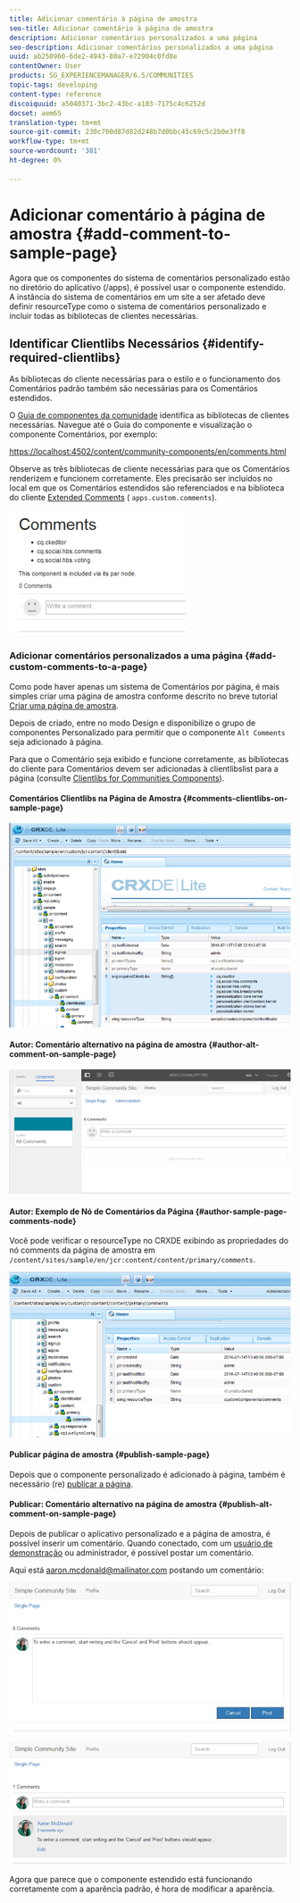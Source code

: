 ```yaml
---
title: Adicionar comentário à página de amostra
seo-title: Adicionar comentário à página de amostra
description: Adicionar comentários personalizados a uma página
seo-description: Adicionar comentários personalizados a uma página
uuid: ab258960-6de2-4943-80a7-e72904c0fd8e
contentOwner: User
products: SG_EXPERIENCEMANAGER/6.5/COMMUNITIES
topic-tags: developing
content-type: reference
discoiquuid: a5040371-3bc2-43bc-a103-7175c4c6252d
docset: aem65
translation-type: tm+mt
source-git-commit: 230c700d87d82d248b7d0bbc45c69c5c2b0e3ff8
workflow-type: tm+mt
source-wordcount: '381'
ht-degree: 0%

---
```



# Adicionar comentário à página de amostra {#add-comment-to-sample-page}

Agora que os componentes do sistema de comentários personalizado estão no diretório do aplicativo (/apps), é possível usar o componente estendido. A instância do sistema de comentários em um site a ser afetado deve definir resourceType como o sistema de comentários personalizado e incluir todas as bibliotecas de clientes necessárias.

## Identificar Clientlibs Necessários {#identify-required-clientlibs}

As bibliotecas do cliente necessárias para o estilo e o funcionamento dos Comentários padrão também são necessárias para os Comentários estendidos.

O [Guia de componentes da comunidade](/help/communities/components-guide.md) identifica as bibliotecas de clientes necessárias. Navegue até o Guia do componente e visualização o componente Comentários, por exemplo:

[https://localhost:4502/content/community-components/en/comments.html](https://localhost:4502/content/community-components/en/comments.html)

Observe as três bibliotecas de cliente necessárias para que os Comentários renderizem e funcionem corretamente. Eles precisarão ser incluídos no local em que os Comentários estendidos são referenciados e na biblioteca do cliente [Extended Comments](/help/communities/extend-create-components.md#create-a-client-library-folder) ( `apps.custom.comments`).

![chlimage_1-47](assets/chlimage_1-47.png)

### Adicionar comentários personalizados a uma página {#add-custom-comments-to-a-page}

Como pode haver apenas um sistema de Comentários por página, é mais simples criar uma página de amostra conforme descrito no breve tutorial [Criar uma página de amostra](/help/communities/create-sample-page.md).

Depois de criado, entre no modo Design e disponibilize o grupo de componentes Personalizado para permitir que o componente `Alt Comments` seja adicionado à página.

Para que o Comentário seja exibido e funcione corretamente, as bibliotecas do cliente para Comentários devem ser adicionadas à clientlibslist para a página (consulte [Clientlibs for Communities Components](/help/communities/clientlibs.md)).

#### Comentários Clientlibs na Página de Amostra {#comments-clientlibs-on-sample-page}

![chlimage_1-48](assets/chlimage_1-48.png)

#### Autor: Comentário alternativo na página de amostra {#author-alt-comment-on-sample-page}

![chlimage_1-49](assets/chlimage_1-49.png)

#### Autor: Exemplo de Nó de Comentários da Página {#author-sample-page-comments-node}

Você pode verificar o resourceType no CRXDE exibindo as propriedades do nó comments da página de amostra em `/content/sites/sample/en/jcr:content/content/primary/comments`.

![chlimage_1-50](assets/chlimage_1-50.png)

#### Publicar página de amostra {#publish-sample-page}

Depois que o componente personalizado é adicionado à página, também é necessário (re) [publicar a página](/help/communities/sites-console.md#publishing-the-site).

#### Publicar: Comentário alternativo na página de amostra {#publish-alt-comment-on-sample-page}

Depois de publicar o aplicativo personalizado e a página de amostra, é possível inserir um comentário. Quando conectado, com um [usuário de demonstração](/help/communities/tutorials.md#demo-users) ou administrador, é possível postar um comentário.

Aqui está aaron.mcdonald@mailinator.com postando um comentário:

![chlimage_1-51](assets/chlimage_1-51.png)

![chlimage_1-52](assets/chlimage_1-52.png)

Agora que parece que o componente estendido está funcionando corretamente com a aparência padrão, é hora de modificar a aparência.